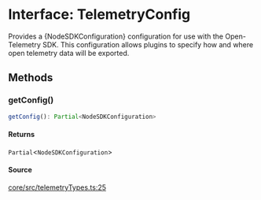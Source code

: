# Interface: TelemetryConfig

Provides a {NodeSDKConfiguration} configuration for use with the
Open-Telemetry SDK. This configuration allows plugins to specify how and
where open telemetry data will be exported.

## Methods

### getConfig()

```ts
getConfig(): Partial<NodeSDKConfiguration>
```

#### Returns

`Partial`\<`NodeSDKConfiguration`\>

#### Source

[core/src/telemetryTypes.ts:25](https://github.com/firebase/genkit/blob/2b0be364306d92a8e7d13efc2da4fb04c1d21e29/js/core/src/telemetryTypes.ts#L25)
